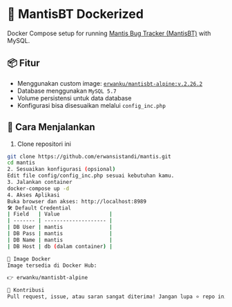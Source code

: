 # 🐞 MantisBT Dockerized

Docker Compose setup for running [Mantis Bug Tracker (MantisBT)](https://www.mantisbt.org/) with MySQL.

## 📦 Fitur

- Menggunakan custom image: [`erwanku/mantisbt-alpine:v.2.26.2`](https://hub.docker.com/r/erwanku/mantisbt-alpine)
- Database menggunakan `MySQL 5.7`
- Volume persistensi untuk data database
- Konfigurasi bisa disesuaikan melalui `config_inc.php`

## 🚀 Cara Menjalankan

1. Clone repositori ini
```bash
git clone https://github.com/erwansistandi/mantis.git
cd mantis
2. Sesuaikan konfigurasi (opsional)
Edit file config/config_inc.php sesuai kebutuhan kamu.
3. Jalankan container
docker-compose up -d
4. Akses Aplikasi
Buka browser dan akses: http://localhost:8989
🛠 Default Credential
| Field   | Value                |
| ------- | -------------------- |
| DB User | mantis               |
| DB Pass | mantis               |
| DB Name | mantis               |
| DB Host | db (dalam container) |

🐳 Image Docker
Image tersedia di Docker Hub:

👉 erwanku/mantisbt-alpine

🤝 Kontribusi
Pull request, issue, atau saran sangat diterima! Jangan lupa ⭐ repo ini kalau membantu kamu!





